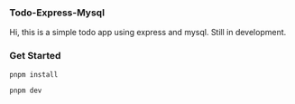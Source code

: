 ### Todo-Express-Mysql

Hi, this is a simple todo app using express and mysql. Still in development.

### Get Started

```bash
pnpm install

pnpm dev
```
